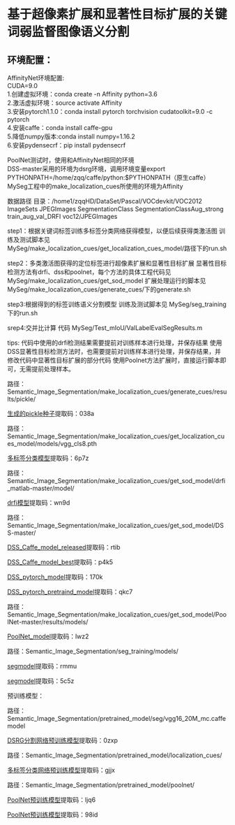 基于超像素扩展和显著性目标扩展的关键词弱监督图像语义分割
=====
环境配置：
-----
AffinityNet环境配置:<br>
CUDA=9.0<br>
1.创建虚拟环境：conda create -n Affinity python=3.6<br>
2.激活虚拟环境：source activate Affinity<br>
3.安装pytorch1.1.0：conda install pytorch torchvision cudatoolkit=9.0 -c pytorch<br>
4.安装caffe：conda install caffe-gpu<br>
5.降低numpy版本:conda install numpy=1.16.2<br>
6.安装pydensecrf：pip install pydensecrf<br>

PoolNet测试时，使用和AffinityNet相同的环境<br>
DSS-master采用的环境为dsrg环境，调用环境变量export PYTHONPATH=/home/zqq/caffe/python:$PYTHONPATH（原生caffe）<br>
MySeg工程中的make_localization_cues所使用的环境为Affinity<br>

数据路径
目录：/home1/zqqHD/DataSet/Pascal/VOCdevkit/VOC2012
ImageSets
JPEGImages
SegmentationClass
SegmentationClassAug_strong
train_aug_val_DRFI
voc12/JPEGImages


step1：根据关键词标签训练多标签分类网络获得模型，以便后续获得类激活图
训练及测试脚本见  MySeg/make_localization_cues/get_localization_cues_model/路径下的run.sh

step2：多类激活图获得的定位标签进行超像素扩展和显著性目标扩展
显著性目标检测方法有drfi、dss和poolnet，每个方法的具体工程代码见  MySeg/make_localization_cues/get_sod_model
扩展处理运行的脚本见 MySeg/make_localization_cues/generate_cues/下的generate.sh

step3:根据得到的标签训练语义分割模型
训练及测试脚本见  MySeg/seg_training下的run.sh

srep4:交并比计算
代码 MySeg/Test_mIoU/ValLabelEvalSegResults.m

tips:
代码中使用的drfi检测结果需要提前对训练样本进行处理，并保存结果
使用DSS显著性目标检测方法时，也需要提前对训练样本进行处理，并保存结果，并修改代码中显著性目标扩展的部分代码
使用Poolnet方法扩展时，直接运行脚本即可，无需提前处理样本。



路径：Semantic_Image_Segmentation/make_localization_cues/generate_cues/results/pickle/

[生成的pickle种子](https://pan.baidu.com/s/1Lpv_tFkc9VUsWzIvW7hxpg)提取码：038a

路径：Semantic_Image_Segmentation/make_localization_cues/get_localization_cues_model/models/vgg_cls8.pth

[多标签分类模型](https://pan.baidu.com/s/1ZfKZGBoS5iML6T6ZRBirfg)提取码：6p7z

路径：Semantic_Image_Segmentation/make_localization_cues/get_sod_model/drfi_matlab-master/model/

[drfi模型](https://pan.baidu.com/s/1wbgBaZ8cCWcYZGVQBMc7EA)提取码：wn9d 

路径：Semantic_Image_Segmentation/make_localization_cues/get_sod_model/DSS-master/

[DSS_Caffe_model_released](https://pan.baidu.com/s/1NVVpH-mZJwFvHRpI3hmT-g)提取码：rtib

[DSS_Caffe_model_best](https://pan.baidu.com/s/1mkdf1KzKi5EzEVFc9LNu1A)提取码：p4k5

[DSS_pytorch_model](https://pan.baidu.com/s/1O3XzTeEiwQXiInbV4U9Bqw)提取码：170k 

[DSS_pytorch_pretraind_model](https://pan.baidu.com/s/1IHySM0dnqgNwYyY8rbs-nA)提取码：qkc7

路径：Semantic_Image_Segmentation/make_localization_cues/get_sod_model/PoolNet-master/results/models/

[PoolNet_model](https://pan.baidu.com/s/1H9L9Bcji7iPts7t4nxhyxA)提取码：lwz2


路径：Semantic_Image_Segmentation/seg_training/models/

[segmodel](https://pan.baidu.com/s/1G5VMPB0Zw9Twyvt8VorS6A)提取码：rmmu

[segmodel](https://pan.baidu.com/s/1Dp-6nOh-TQ8u6TPvnXrzxw )提取码：5c5z

预训练模型：

路径：Semantic_Image_Segmentation/pretrained_model/seg/vgg16_20M_mc.caffemodel

[DSRG分割网络预训练模型](https://pan.baidu.com/s/1UvgHgA-9XgAg7UhUEoXKcg)提取码：0zxp

路径：Semantic_Image_Segmentation/pretrained_model/localization_cues/

[多标签分类网络预训练模型](https://pan.baidu.com/s/1-UpBZGs5Elki-W8P_vkpAA)提取码：gjjx

路径：Semantic_Image_Segmentation/pretrained_model/poolnet/

[PoolNet预训练模型](https://pan.baidu.com/s/1ScxdQh9G4bftY1BWu0Wnkg)提取码：ljq6 

[PoolNet预训练模型](https://pan.baidu.com/s/1gTxp2TO72lfIRKL-ieH3-Q)提取码：98id

